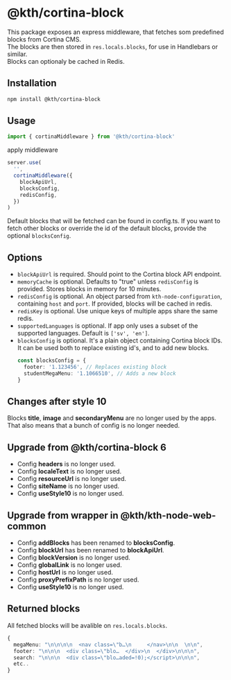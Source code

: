# @kth/cortina-block

This package exposes an express middleware, that fetches som predefined blocks from Cortina CMS.  
The blocks are then stored in `res.locals.blocks`, for use in Handlebars or similar.  
Blocks can optionaly be cached in Redis.

## Installation

```bash
npm install @kth/cortina-block
```

## Usage

```typescript
import { cortinaMiddleware } from '@kth/cortina-block'
```

apply middleware

```typescript
server.use(
  '',
  cortinaMiddleware({
    blockApiUrl,
    blocksConfig,
    redisConfig,
  })
)
```

Default blocks that will be fetched can be found in config.ts. If you want to fetch other blocks or override the id of the default blocks, provide the optional `blocksConfig`.

## Options

- `blockApiUrl` is required. Should point to the Cortina block API endpoint.
- `memoryCache` is optional. Defaults to "true" unless `redisConfig` is provided. Stores blocks in memory for 10 minutes.
- `redisConfig` is optional. An object parsed from `kth-node-configuration`, containing `host` and `port`. If provided, blocks will be cached in redis.
- `redisKey` is optional. Use unique keys of multiple apps share the same redis.
- `supportedLanguages` is optional. If app only uses a subset of the supported languages. Default is `['sv', 'en']`.
- `blocksConfig` is optional. It's a plain object containing Cortina block IDs. It can be used both to replace existing id's, and to add new blocks.
  ```typescript
  const blocksConfig = {
    footer: '1.123456', // Replaces existing block
    studentMegaMenu: '1.1066510', // Adds a new block
  }
  ```

## Changes after style 10

Blocks **title**, **image** and **secondaryMenu** are no longer used by the apps.  
That also means that a bunch of config is no longer needed.

## Upgrade from @kth/cortina-block 6

- Config **headers** is no longer used.
- Config **localeText** is no longer used.
- Config **resourceUrl** is no longer used.
- Config **siteName** is no longer used.
- Config **useStyle10** is no longer used.

## Upgrade from wrapper in @kth/kth-node-web-common

- Config **addBlocks** has been renamed to **blocksConfig**.
- Config **blockUrl** has been renamed to **blockApiUrl**.
- Config **blockVersion** is no longer used.
- Config **globalLink** is no longer used.
- Config **hostUrl** is no longer used.
- Config **proxyPrefixPath** is no longer used.
- Config **useStyle10** is no longer used.

## Returned blocks

All fetched blocks will be avalible on `res.locals.blocks`.

```typescript
{
  megaMenu: "\n\n\n\n  <nav class=\"b…\n     </nav>\n\n  \n\n",
  footer: "\n\n\n  <div class=\"blo…  </div>\n  </div>\n\n\n",
  search: "\n\n\n  <div class=\"blo…aded=!0);</script>\n\n\n",
  etc..
}
```
